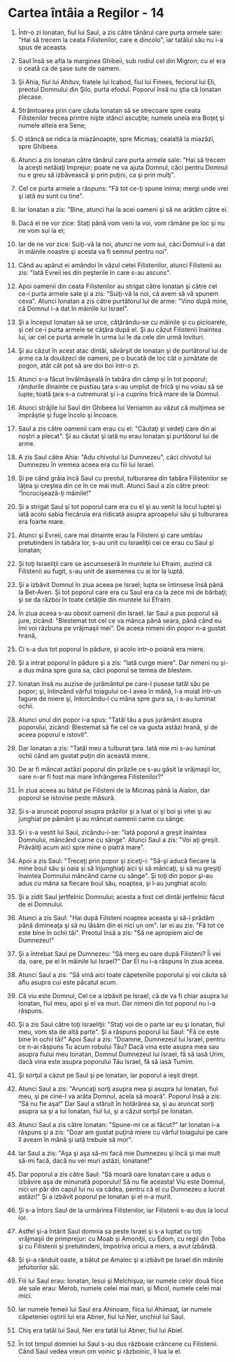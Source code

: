 # Cartea &#238;nt&#226;ia a Regilor - 14

1. Într-o zi Ionatan, fiul lui Saul, a zis către tânărul care purta armele sale: "Hai să trecem la ceata Filistenilor, care e dincolo", iar tatălui său nu i-a spus de aceasta. 

2. Saul însă se afla la marginea Ghibeii, sub rodiul cel din Migron; cu el era o ceată ca de şase sute de oameni. 

3. Şi Ahia, fiul lui Ahituv, fratele lui Icabod, fiul lui Finees, feciorul lui Eli, preotul Domnului din Şilo, purta efodul. Poporul însă nu ştia că Ionatan plecase. 

4. Strâmtoarea prin care căuta Ionatan să se strecoare spre ceata Filistenilor trecea printre nişte stânci ascuţite; numele uneia era Boţeţ şi numele alteia era Sene; 

5. O stâncă se ridica la miazănoapte, spre Micmaş; cealaltă la miazăzi, spre Ghibeea. 

6. Atunci a zis Ionatan către tânărul care purta armele sale: "Hai să trecem la aceşti netăiaţi împrejur; poate ne va ajuta Domnul, căci pentru Domnul nu e greu să izbăvească şi prin puţini, ca şi prin mulţi". 

7. Cel ce purta armele a răspuns: "Fă tot ce-ţi spune inima; mergi unde vrei şi iată eu sunt cu tine". 

8. Iar Ionatan a zis: "Bine, atunci hai la acei oameni şi să ne arătăm către ei. 

9. Dacă ei ne vor zice: Staţi până vom veni la voi, vom rămâne pe loc şi nu ne vom sui la ei; 

10. Iar de ne vor zice: Suiţi-vă la noi, atunci ne vom sui, căci Domnul i-a dat în mâinile noastre şi acesta va fi semnul pentru noi". 

11. Când au apărut ei amândoi în văzul cetei Filistenilor, atunci Filistenii au zis: "Iată Evreii ies din peşterile în care s-au ascuns". 

12. Apoi oamenii din ceata Filistenilor au strigat către Ionatan şi către cel ce-i purta armele sale şi a zis: "Suiţi-vă la noi, că avem să vă spunem ceva". Atunci Ionatan a zis către purtătorul lui de arme: "Vino după mine, că Domnul i-a dat în mâinile lui Israel". 

13. Şi a început Ionatan să se urce, căţărându-se cu mâinile şi cu picioarele, şi cel ce-i purta armele se căţăra după el. Şi au căzut Filistenii înaintea lui, iar cel ce purta armele în urma lui le da cele din urmă lovituri. 

14. Şi au căzut în acest atac dintâi, săvârşit de Ionatan şi de purtătorul lui de arme ca la douăzeci de oameni, pe o bucată de loc cât o jumătate de pogon, atât cât pot să are doi boi într-o zi. 

15. Atunci s-a făcut învălmăşeală în tabăra din câmp şi în tot poporul; rândurile dinainte ce pustiau ţara s-au umplut de frică şi nu voiau să se lupte; toată ţara s-a cutremurat şi i-a cuprins frică mare de la Domnul. 

16. Atunci străjile lui Saul din Ghibeea lui Veniamin au văzut că mulţimea se împrăştie şi fuge încolo şi încoace. 

17. Saul a zis către oamenii care erau cu el: "Căutaţi şi vedeţi care din ai noştri a plecat". Şi au căutat şi iată nu erau Ionatan şi purtătorul lui de arme. 

18. A zis Saul către Ahia: "Adu chivotul lui Dumnezeu", căci chivotul lui Dumnezeu în vremea aceea era cu fiii lui Israel. 

19. Şi pe când grăia încă Saul cu preotul, tulburarea din tabăra Filistenilor se lăţea şi creştea din ce în ce mai mult. Atunci Saul a zis către preot: "Încrucişează-ţi mâinile!" 

20. Şi a strigat Saul şi tot poporul care era cu el şi au venit la locul luptei şi iată acolo sabia fiecăruia era ridicată asupra aproapelui său şi tulburarea era foarte mare. 

21. Atunci şi Evreii, care mai dinainte erau la Filisteni şi care umblau pretutindeni în tabăra lor, s-au unit cu Israeliţii cei ce erau cu Saul şi Ionatan; 

22. Şi toţi Israeliţii care se ascunseseră în muntele lui Efraim, auzind că Filistenii au fugit, s-au unit de asemenea cu ai lor la luptă. 

23. Şi a izbăvit Domnul în ziua aceea pe Israel; lupta se întinsese însă până la Bet-Aven. Şi tot poporul care era cu Saul era ca la zece mii de bărbaţi; şi se da război în toate cetăţile din muntele lui Efraim. 

24. În ziua aceea s-au obosit oamenii din Israel. Iar Saul a pus poporul să jure, zicând: "Blestemat tot cel ce va mânca până seara, până când eu îmi voi răzbuna pe vrăjmaşii mei". De aceea nimeni din popor n-a gustat hrană, 

25. Ci s-a dus tot poporul în pădure, şi acolo intr-o poiană era miere. 

26. Şi a intrat poporul în pădure şi a zis: "Iată curge miere". Dar nimeni nu şi-a dus mâna spre gura sa, căci poporul se temea de blestem. 

27. Ionatan însă nu auzise de jurământul pe care-l pusese tatăl său pe popor; şi, întinzând vârful toiagului ce-l avea în mână, l-a muiat într-un fagure de miere şi, întorcându-l cu mâna spre gura sa, i s-au luminat ochii. 

28. Atunci unul din popor i-a spus: "Tatăl tău a pus jurământ asupra poporului, zicând: Blestemat să fie cel ce va gusta astăzi hrană, şi de aceea poporul e istovit". 

29. Dar Ionatan a zis: "Tatăl meu a tulburat ţara. Iată mie mi s-au luminat ochii când am gustat puţin din această miere. 

30. De ar fi mâncat astăzi poporul din prăzile ce s-au găsit la vrăjmaşii lor, oare n-ar fi fost mai mare înfrângerea Filistenilor?" 

31. În ziua aceea au bătut pe Filisteni de la Micmaş până la Aialon, dar poporul se istovise peste măsură. 

32. Şi s-a aruncat poporul asupra prăzilor şi a luat oi şi boi şi vitei şi au junghiat pe pământ şi au mâncat oamenii carne cu sânge. 

33. Şi i s-a vestit lui Saul, zicându-i-se: "Iată poporul a greşit înaintea Domnului, mâncând carne cu sânge". Atunci Saul a zis: "Voi aţi greşit. Prăvăliţi acum aici spre mine o piatră mare". 

34. Apoi a zis Saul: "Treceţi prin popor şi ziceţi-i: "Să-şi aducă fiecare la mine boul său şi oaia şi să înjunghiaţi aici şi să mâncaţi, şi să nu greşiţi înaintea Domnului mâncând carne cu sânge". Şi toţi din popor şi-au adus cu mâna sa fiecare boul său, noaptea, şi l-au junghiat acolo. 

35. Şi a zidit Saul jertfelnic Domnului; acesta a fost cel dintâi jertfelnic făcut de el Domnului. 

36. Atunci a zis Saul: "Hai după Filisteni noaptea aceasta şi să-i prădăm până dimineaţa şi să nu lăsăm din ei nici un om". Iar ei au zis: "Fă tot ce este bine în ochii tăi". Preotul însă a zis: "Să ne apropiem aici de Dumnezeu!" 

37. Şi a întrebat Saul pe Dumnezeu: "Să merg eu oare după Filisteni? Îi vei da, oare, pe ei în mâinile lui Israel?" Dar El nu i-a răspuns în ziua aceea. 

38. Atunci Saul a zis: "Să vină aici toate căpeteniile poporului şi voi căuta să aflu asupra cui este păcatul acum. 

39. Că viu este Domnul, Cel ce a izbăvit pe Israel, că de va fi chiar asupra lui Ionatan, fiul meu, apoi şi el va muri. Dar nimeni din tot poporul nu i-a răspuns. 

40. Şi a zis Saul către toţi Israeliţii: "Staţi voi de o parte iar eu şi Ionatan, fiul meu, vom sta de altă parte". Şi a răspuns poporul lui Saul: "Fă ce este bine în ochii tăi!" Apoi Saul a zis: "Doamne, Dumnezeul lui Israel, pentru ce n-ai răspuns Tu acum robului Tău? Dacă vina este asupra mea sau asupra fiului meu Ionatan, Domnul Dumnezeul lui Israel, fă să iasă Urim, dacă vina este asupra poporului Tău Israel, fă să iasă Tumim. 

41. Şi sorţul a căzut pe Saul şi pe Ionatan, iar poporul a ieşit drept. 

42. Atunci Saul a zis: "Aruncaţi sorţi asupra mea şi asupra lui Ionatan, fiul meu, şi pe cine-l va arăta Domnul, acela să moară". Poporul însă a zis: "Să nu fie aşa!" Dar Saul a stăruit în hotărârea sa, şi au aruncat sorţi asupra sa şi a lui Ionatan, fiul lui, şi a căzut sorţul pe Ionatan. 

43. Atunci Saul a zis către Ionatan: "Spune-mi ce ai făcut?" Iar Ionatan i-a răspuns şi a zis: "Doar am gustat puţină miere cu vârful toiagului pe care îl aveam în mână şi iată trebuie să mor". 

44. Iar Saul a zis: "Aşa şi aşa să-mi facă mie Dumnezeu şi încă şi mai mult să-mi facă, dacă nu vei muri astăzi, Ionatane!" 

45. Dar poporul a zis către Saul: "Să moară oare Ionatan care a adus o izbăvire aşa de minunată poporului! Să nu fie aceasta! Viu este Domnul, nici un păr din capul lui nu va cădea, pentru că el cu Dumnezeu a lucrat astăzi!" Şi a izbăvit poporul pe Ionatan şi el n-a murit. 

46. Şi s-a întors Saul de la urmărirea Filistenilor, iar Filistenii s-au dus la locul lor. 

47. Astfel şi-a întărit Saul domnia sa peste Israel şi s-a luptat cu toţi vrăjmaşii de primprejur: cu Moab şi Amoniţii, cu Edom, cu regii din Ţoba şi cu Filistenii şi pretutindeni, împotriva oricui a mers, a avut izbândă. 

48. Şi şi-a rânduit oaste, a bătut pe Amalec şi a izbăvit pe Israel din mâinile jefuitorilor săi. 

49. Fiii lui Saul erau: Ionatan, Iesui şi Melchişua; iar numele celor două fiice ale sale erau: Merob, numele celei mai mari, şi Micol, numele celei mai mici. 

50. Iar numele femeii lui Saul era Ahinoam, fiica lui Ahimaaţ, iar numele căpeteniei oştirii lui era Abner, fiul lui Ner, unchiul lui Saul. 

51. Chiş era tatăl lui Saul, Ner era tatăl lui Abner, fiul lui Abiel. 

52. În tot timpul domniei lui Saul s-au dus războaie crâncene cu Filistenii. Când Saul vedea vreun om voinic şi războinic, îl lua la el. 

